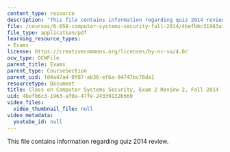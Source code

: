 ```yaml
---
content_type: resource
description: 'This file contains information regarding quiz 2014 review. '
file: /courses/6-858-computer-systems-security-fall-2014/4befb6c31963af0a47fe24339132b569_MIT6_858F14_q14_2_review2.pdf
file_type: application/pdf
learning_resource_types:
- Exams
license: https://creativecommons.org/licenses/by-nc-sa/4.0/
ocw_type: OCWFile
parent_title: Exams
parent_type: CourseSection
parent_uid: fd4a47a4-0f87-ab36-ef6a-94747bc76da1
resourcetype: Document
title: Class on Computer Systems Security, Exam 2 Review 2, Fall 2014
uid: 4befb6c3-1963-af0a-47fe-24339132b569
video_files:
  video_thumbnail_file: null
video_metadata:
  youtube_id: null
---
```

This file contains information regarding quiz 2014 review. 
